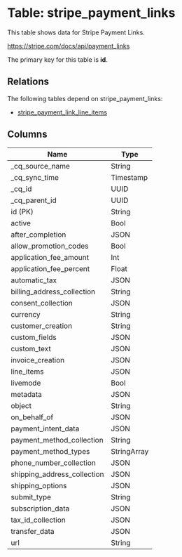 # Table: stripe_payment_links

This table shows data for Stripe Payment Links.

https://stripe.com/docs/api/payment_links

The primary key for this table is **id**.

## Relations

The following tables depend on stripe_payment_links:
  - [stripe_payment_link_line_items](stripe_payment_link_line_items)

## Columns

| Name          | Type          |
| ------------- | ------------- |
|_cq_source_name|String|
|_cq_sync_time|Timestamp|
|_cq_id|UUID|
|_cq_parent_id|UUID|
|id (PK)|String|
|active|Bool|
|after_completion|JSON|
|allow_promotion_codes|Bool|
|application_fee_amount|Int|
|application_fee_percent|Float|
|automatic_tax|JSON|
|billing_address_collection|String|
|consent_collection|JSON|
|currency|String|
|customer_creation|String|
|custom_fields|JSON|
|custom_text|JSON|
|invoice_creation|JSON|
|line_items|JSON|
|livemode|Bool|
|metadata|JSON|
|object|String|
|on_behalf_of|JSON|
|payment_intent_data|JSON|
|payment_method_collection|String|
|payment_method_types|StringArray|
|phone_number_collection|JSON|
|shipping_address_collection|JSON|
|shipping_options|JSON|
|submit_type|String|
|subscription_data|JSON|
|tax_id_collection|JSON|
|transfer_data|JSON|
|url|String|